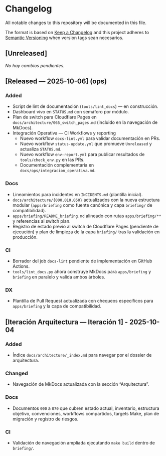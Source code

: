 # Changelog

All notable changes to this repository will be documented in this file.

The format is based on [Keep a Changelog](https://keepachangelog.com/en/1.1.0/) and this project adheres to [Semantic Versioning](https://semver.org/spec/v2.0.0.html) when version tags sean necesarios.

## [Unreleased]

*No hay cambios pendientes.*

## [Released — 2025-10-06] (ops)
### Added
- Script de lint de documentación (`tools/lint_docs`) — en construcción.
- Dashboard vivo en `STATUS.md` con semáforo por módulo.
- Plan de switch para Cloudflare Pages en `docs/architecture/065_switch_pages.md` (incluido en la navegación de MkDocs).
- Integración Operativa — CI Workflows y reporting
	- Nuevo workflow `docs-lint.yml` para validar documentación en PRs.
	- Nuevo workflow `status-update.yml` que promueve `Unreleased` y actualiza `STATUS.md`.
	- Nuevo workflow `env-report.yml` para publicar resultados de `tools/check_env.py` en las PRs.
	- Documentación complementaria en `docs/ops/integracion_operativa.md`.

### Docs
- Lineamientos para incidentes en `INCIDENTS.md` (plantilla inicial).
- `docs/architecture/{000,010,050}` actualizados con la nueva estructura modular (`apps/briefing` como fuente canónica y capa `briefing/` de compatibilidad).
- `apps/briefing/README_briefing.md` alineado con rutas `apps/briefing/**` y referencias al switch plan.
- Registro de estado previo al switch de Cloudflare Pages (pendiente de ejecución) y plan de limpieza de la capa `briefing/` tras la validación en producción.

### CI
- Borrador del job `docs-lint` pendiente de implementación en GitHub Actions.
- `tools/lint_docs.py` ahora construye MkDocs para `apps/briefing` y `briefing` en paralelo y valida ambos árboles.

### DX
- Plantilla de Pull Request actualizada con chequeos específicos para `apps/briefing` y la capa de compatibilidad.

## [Iteración Arquitectura — Iteración 1] - 2025-10-04
### Added
- Índice `docs/architecture/_index.md` para navegar por el dossier de arquitectura.

### Changed
- Navegación de MkDocs actualizada con la sección “Arquitectura”.

### Docs
- Documentos `000` a `070` que cubren estado actual, inventario, estructura objetivo, convenciones, workflows compartidos, targets Make, plan de migración y registro de riesgos.

### CI
- Validación de navegación ampliada ejecutando `make build` dentro de `briefing/`.
